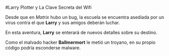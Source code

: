 #Larry Plotter y La Clave Secreta del Wifi

Desde que en *Matrix* hubo un bug, la escuela se encuentra asediada por un virus contra
el que **Larry** y sus amigos deberán luchar.

En esta aventura, **Larry** se enterará de nuevos detalles sobre su destino.

Como el malvado hacker **Ballmermort** le metió un troyano, en su propio código podría esconderse malware.